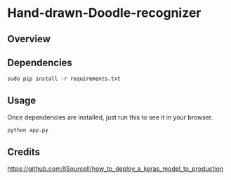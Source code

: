 # Hand-drawn-Doodle-recognizer

## Overview


## Dependencies

```sudo pip install -r requirements.txt```

## Usage

Once dependencies are installed, just run this to see it in your browser. 

```python app.py```


## Credits
https://github.com/llSourcell/how_to_deploy_a_keras_model_to_production 
